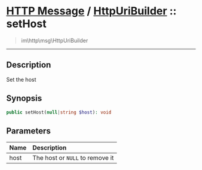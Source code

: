 # [HTTP Message](http.md) / [HttpUriBuilder](http-HttpUriBuilder.md) :: setHost
 > im\http\msg\HttpUriBuilder
____

## Description
Set the host

## Synopsis
```php
public setHost(null|string $host): void
```

## Parameters
| Name | Description |
| :--- | :---------- |
| host | The host or `NULL` to remove it |
